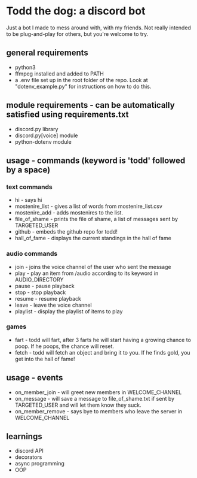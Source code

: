 # Todd the dog: a discord bot
Just a bot I made to mess around with, with my friends. Not really intended to be plug-and-play for others, but you're welcome to try.

## general requirements
- python3
- ffmpeg installed and added to PATH
- a .env file set up in the root folder of the repo. Look at "dotenv_example.py" for instructions on how to do this.

## module requirements - can be automatically satisfied using requirements.txt
- discord.py library 
- discord.py[voice] module
- python-dotenv module

## usage - commands (keyword is 'todd' followed by a space)
### text commands
- hi - says hi
- mostenire_list - gives a list of words from mostenire_list.csv
- mostenire_add - adds mostenires to the list.
- file_of_shame - prints the file of shame, a list of messages sent by TARGETED_USER
- github - embeds the github repo for todd!
- hall_of_fame - displays the current standings in the hall of fame

### audio commands
- join - joins the voice channel of the user who sent the message
- play - play an item from /audio according to its keyword in AUDIO_DIRECTORY
- pause - pause playback
- stop - stop playback
- resume - resume playback
- leave - leave the voice channel
- playlist - display the playlist of items to play

### games
 - fart - todd will fart, after 3 farts he will start having a growing chance to poop. If he poops, the chance will reset.
 - fetch - todd will fetch an object and bring it to you. If he finds gold, you get into the hall of fame!

## usage - events
- on_member_join - will greet new members in WELCOME_CHANNEL
- on_message - will save a message to file_of_shame.txt if sent by TARGETED_USER and will let them know they suck.
- on_member_remove - says bye to members who leave the server in WELCOME_CHANNEL

## learnings
- discord API
- decorators
- async programming
- OOP